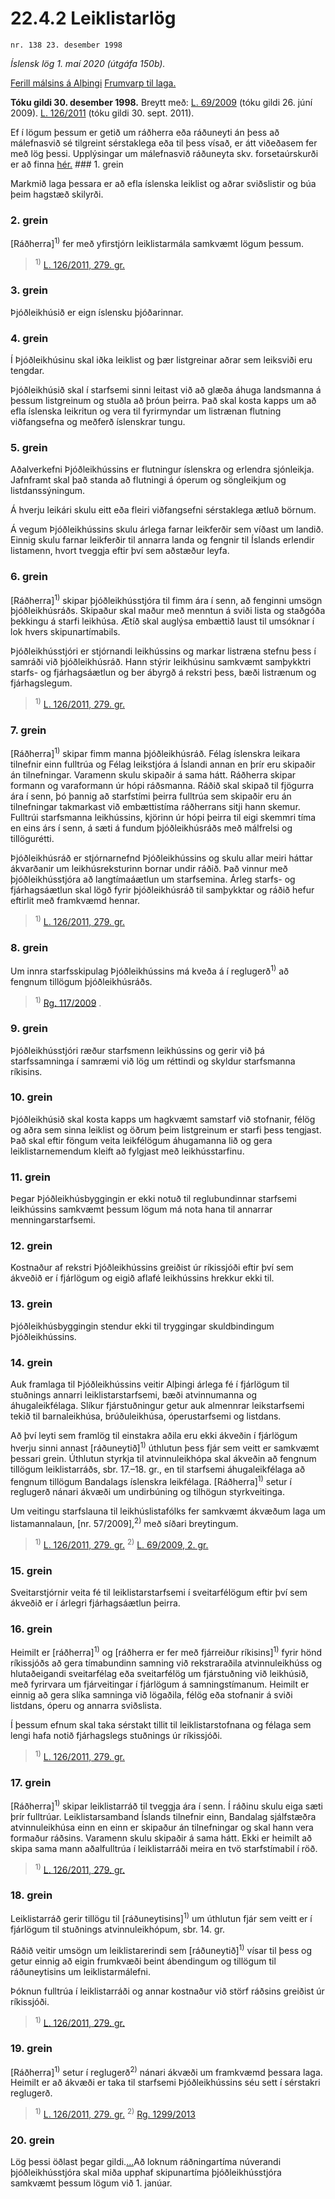 # 22.4.2 Leiklistarlög

`nr. 138 23. desember 1998`

_Íslensk lög 1. maí 2020 (útgáfa 150b)._

[Ferill málsins á Alþingi](https://www.althingi.is/thingstorf/thingmalalistar-eftir-thingum/ferill/?ltg=123&mnr=146)
[Frumvarp til laga.](https://www.althingi.is/altext/123/s/0146.html)

**Tóku gildi 30. desember 1998.**
Breytt með:
[L. 69/2009](https://althingi.is/altext/stjt/2009.069.html) (tóku gildi 26. júní 2009).
[L. 126/2011](https://althingi.is/altext/stjt/2011.126.html) (tóku gildi 30. sept. 2011).

Ef í lögum þessum er getið um ráðherra eða ráðuneyti án þess að málefnasvið sé tilgreint sérstaklega eða til þess vísað, er átt viðeðasem fer með lög þessi. Upplýsingar um málefnasvið ráðuneyta skv. forsetaúrskurði er að finna [hér.](2018119.md) ### 1. grein

Markmið laga þessara er að efla íslenska leiklist og aðrar sviðslistir og búa þeim hagstæð skilyrði.

### 2. grein

[Ráðherra]<sup>1)</sup> fer með yfirstjórn leiklistarmála samkvæmt lögum þessum.

> <sup>1)</sup> [L. 126/2011, 279. gr.](https://althingi.is/altext/stjt/2011.126.html)

### 3. grein

Þjóðleikhúsið er eign íslensku þjóðarinnar.

### 4. grein

Í Þjóðleikhúsinu skal iðka leiklist og þær listgreinar aðrar sem leiksviði eru tengdar.

Þjóðleikhúsið skal í starfsemi sinni leitast við að glæða áhuga landsmanna á þessum listgreinum og stuðla að þróun þeirra. Það skal kosta kapps um að efla íslenska leikritun og vera til fyrirmyndar um listrænan flutning viðfangsefna og meðferð íslenskrar tungu.

### 5. grein

Aðalverkefni Þjóðleikhússins er flutningur íslenskra og erlendra sjónleikja. Jafnframt skal það standa að flutningi á óperum og söngleikjum og listdanssýningum.

Á hverju leikári skulu eitt eða fleiri viðfangsefni sérstaklega ætluð börnum.

Á vegum Þjóðleikhússins skulu árlega farnar leikferðir sem víðast um landið. Einnig skulu farnar leikferðir til annarra landa og fengnir til Íslands erlendir listamenn, hvort tveggja eftir því sem aðstæður leyfa.

### 6. grein

[Ráðherra]<sup>1)</sup> skipar þjóðleikhússtjóra til fimm ára í senn, að fenginni umsögn þjóðleikhúsráðs. Skipaður skal maður með menntun á sviði lista og staðgóða þekkingu á starfi leikhúsa. Ætíð skal auglýsa embættið laust til umsóknar í lok hvers skipunartímabils.

Þjóðleikhússtjóri er stjórnandi leikhússins og markar listræna stefnu þess í samráði við þjóðleikhúsráð. Hann stýrir leikhúsinu samkvæmt samþykktri starfs- og fjárhagsáætlun og ber ábyrgð á rekstri þess, bæði listrænum og fjárhagslegum.

> <sup>1)</sup> [L. 126/2011, 279. gr.](https://althingi.is/altext/stjt/2011.126.html)

### 7. grein

[Ráðherra]<sup>1)</sup> skipar fimm manna þjóðleikhúsráð. Félag íslenskra leikara tilnefnir einn fulltrúa og Félag leikstjóra á Íslandi annan en þrír eru skipaðir án tilnefningar. Varamenn skulu skipaðir á sama hátt. Ráðherra skipar formann og varaformann úr hópi ráðsmanna. Ráðið skal skipað til fjögurra ára í senn, þó þannig að starfstími þeirra fulltrúa sem skipaðir eru án tilnefningar takmarkast við embættistíma ráðherrans sitji hann skemur. Fulltrúi starfsmanna leikhússins, kjörinn úr hópi þeirra til eigi skemmri tíma en eins árs í senn, á sæti á fundum þjóðleikhúsráðs með málfrelsi og tillögurétti.

Þjóðleikhúsráð er stjórnarnefnd Þjóðleikhússins og skulu allar meiri háttar ákvarðanir um leikhúsreksturinn bornar undir ráðið. Það vinnur með þjóðleikhússtjóra að langtímaáætlun um starfsemina. Árleg starfs- og fjárhagsáætlun skal lögð fyrir þjóðleikhúsráð til samþykktar og ráðið hefur eftirlit með framkvæmd hennar.

> <sup>1)</sup> [L. 126/2011, 279. gr.](https://althingi.is/altext/stjt/2011.126.html)

### 8. grein

Um innra starfsskipulag Þjóðleikhússins má kveða á í reglugerð<sup>1)</sup> að fengnum tillögum þjóðleikhúsráðs.

> <sup>1)</sup> [Rg. 117/2009](https://www.reglugerd.is/reglugerdir/allar/nr/117-2009) .



### 9. grein

Þjóðleikhússtjóri ræður starfsmenn leikhússins og gerir við þá starfssamninga í samræmi við lög um réttindi og skyldur starfsmanna ríkisins.

### 10. grein

Þjóðleikhúsið skal kosta kapps um hagkvæmt samstarf við stofnanir, félög og aðra sem sinna leiklist og öðrum þeim listgreinum er starfi þess tengjast. Það skal eftir föngum veita leikfélögum áhugamanna lið og gera leiklistarnemendum kleift að fylgjast með leikhússtarfinu.

### 11. grein

Þegar Þjóðleikhúsbyggingin er ekki notuð til reglubundinnar starfsemi leikhússins samkvæmt þessum lögum má nota hana til annarrar menningarstarfsemi.

### 12. grein

Kostnaður af rekstri Þjóðleikhússins greiðist úr ríkissjóði eftir því sem ákveðið er í fjárlögum og eigið aflafé leikhússins hrekkur ekki til.

### 13. grein

Þjóðleikhúsbyggingin stendur ekki til tryggingar skuldbindingum Þjóðleikhússins.

### 14. grein

Auk framlaga til Þjóðleikhússins veitir Alþingi árlega fé í fjárlögum til stuðnings annarri leiklistarstarfsemi, bæði atvinnumanna og áhugaleikfélaga. Slíkur fjárstuðningur getur auk almennrar leikstarfsemi tekið til barnaleikhúsa, brúðuleikhúsa, óperustarfsemi og listdans.

Að því leyti sem framlög til einstakra aðila eru ekki ákveðin í fjárlögum hverju sinni annast [ráðuneytið]<sup>1)</sup> úthlutun þess fjár sem veitt er samkvæmt þessari grein. Úthlutun styrkja til atvinnuleikhópa skal ákveðin að fengnum tillögum leiklistarráðs, sbr. 17.–18. gr., en til starfsemi áhugaleikfélaga að fengnum tillögum Bandalags íslenskra leikfélaga. [Ráðherra]<sup>1)</sup> setur í reglugerð nánari ákvæði um undirbúning og tilhögun styrkveitinga.

Um veitingu starfslauna til leikhúslistafólks fer samkvæmt ákvæðum laga um listamannalaun, [nr. 57/2009],<sup>2)</sup> með síðari breytingum.

> <sup>1)</sup> [L. 126/2011, 279. gr.](https://althingi.is/altext/stjt/2011.126.html) <sup>2)</sup> [L. 69/2009, 2. gr.](https://althingi.is/altext/stjt/2009.069.html)

### 15. grein

Sveitarstjórnir veita fé til leiklistarstarfsemi í sveitarfélögum eftir því sem ákveðið er í árlegri fjárhagsáætlun þeirra.

### 16. grein

Heimilt er [ráðherra]<sup>1)</sup> og [ráðherra er fer með fjárreiður ríkisins]<sup>1)</sup> fyrir hönd ríkissjóðs að gera tímabundinn samning við rekstraraðila atvinnuleikhúss og hlutaðeigandi sveitarfélag eða sveitarfélög um fjárstuðning við leikhúsið, með fyrirvara um fjárveitingar í fjárlögum á samningstímanum. Heimilt er einnig að gera slíka samninga við lögaðila, félög eða stofnanir á sviði listdans, óperu og annarra sviðslista.

Í þessum efnum skal taka sérstakt tillit til leiklistarstofnana og félaga sem lengi hafa notið fjárhagslegs stuðnings úr ríkissjóði.

> <sup>1)</sup> [L. 126/2011, 279. gr.](https://althingi.is/altext/stjt/2011.126.html)

### 17. grein

[Ráðherra]<sup>1)</sup> skipar leiklistarráð til tveggja ára í senn. Í ráðinu skulu eiga sæti þrír fulltrúar. Leiklistarsamband Íslands tilnefnir einn, Bandalag sjálfstæðra atvinnuleikhúsa einn en einn er skipaður án tilnefningar og skal hann vera formaður ráðsins. Varamenn skulu skipaðir á sama hátt. Ekki er heimilt að skipa sama mann aðalfulltrúa í leiklistarráði meira en tvö starfstímabil í röð.

> <sup>1)</sup> [L. 126/2011, 279. gr.](https://althingi.is/altext/stjt/2011.126.html)

### 18. grein

Leiklistarráð gerir tillögu til [ráðuneytisins]<sup>1)</sup> um úthlutun fjár sem veitt er í fjárlögum til stuðnings atvinnuleikhópum, sbr. 14. gr.

Ráðið veitir umsögn um leiklistarerindi sem [ráðuneytið]<sup>1)</sup> vísar til þess og getur einnig að eigin frumkvæði beint ábendingum og tillögum til ráðuneytisins um leiklistarmálefni.

Þóknun fulltrúa í leiklistarráði og annar kostnaður við störf ráðsins greiðist úr ríkissjóði.

> <sup>1)</sup> [L. 126/2011, 279. gr.](https://althingi.is/altext/stjt/2011.126.html)

### 19. grein

[Ráðherra]<sup>1)</sup> setur í reglugerð<sup>2)</sup> nánari ákvæði um framkvæmd þessara laga. Heimilt er að ákvæði er taka til starfsemi Þjóðleikhússins séu sett í sérstakri reglugerð.

> <sup>1)</sup> [L. 126/2011, 279. gr.](https://althingi.is/altext/stjt/2011.126.html) <sup>2)</sup> [Rg. 1299/2013](https://althingi.ishttps://www.reglugerd.is/reglugerdir/allar/nr/1299-2013)

### 20. grein

Lög þessi öðlast þegar gildi.[…](https://www.althingi.is/lagasafn/leidbeiningar/)Að loknum ráðningartíma núverandi þjóðleikhússtjóra skal miða upphaf skipunartíma þjóðleikhússtjóra samkvæmt þessum lögum við 1. janúar.

